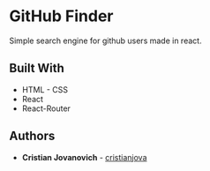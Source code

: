 # GitHub Finder 

Simple search engine for github users made in react.

## Built With

* HTML - CSS
* React
* React-Router


## Authors

* **Cristian Jovanovich** - [cristianjova](https://github.com/cristianjova)
